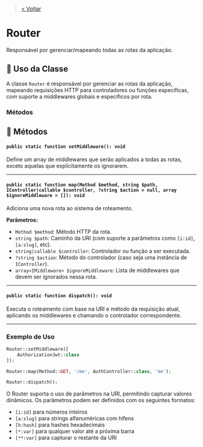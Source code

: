 > [< Voltar](../../../README.md)

# Router

Responsável por gerenciar/mapeando todas as rotas da aplicação.

## 📌 **Uso da Classe**

A classe `Router` é responsável por gerenciar as rotas da aplicação, mapeando requisições HTTP para controladores ou funções específicas, com suporte a middlewares globais e específicos por rota.

### Métodos

## 🚀 Métodos

#### `public static function setMiddleware(): void`

Define um array de middlewares que serão aplicados a todas as rotas, exceto aquelas que explicitamente os ignorarem.

---

#### `public static function map(Method $method, string $path, IController|callable $controller, ?string $action = null, array $ignoreMiddleware = []): void`

Adiciona uma nova rota ao sistema de roteamento.

**Parâmetros:**

* `Method $method`: Método HTTP da rota.
* `string $path`: Caminho da URI (com suporte a parâmetros como `[i:id]`, `[a:slug]`, etc).
* `string|callable $controller`: Controlador ou função a ser executada.
* `?string $action`: Método do controlador (caso seja uma instância de `IController`).
* `array<IMiddleware> $ignoreMiddleware`: Lista de middlewares que devem ser ignorados nessa rota.

---

#### `public static function dispatch(): void`
       
 Executa o roteamento com base na URI e método da requisição atual, aplicando os middlewares e chamando o controlador correspondente.

---

### **Exemplo de Uso**

```php
Router::setMiddleware([
    AuthorizationJwt::class
]);

Router::map(Method::GET, '/me', AuthController::class, 'me');

Router::dispatch();
```

O Router suporta o uso de parâmetros na URI, permitindo capturar valores dinâmicos. Os parâmetros podem ser definidos com os seguintes formatos:

* `[i:id]` para números inteiros
* `[a:slug]` para strings alfanuméricas com hífens
* `[h:hash]` para hashes hexadecimais
* `[*:var]` para qualquer valor até a próxima barra
* `[**:var]` para capturar o restante da URI
